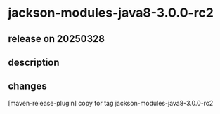 # jackson-modules-java8-3.0.0-rc2

## release on 20250328
## description
## changes
[maven-release-plugin] copy for tag jackson-modules-java8-3.0.0-rc2


